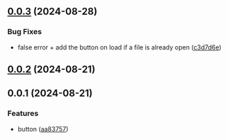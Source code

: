 ## [0.0.3](https://github.com/Mara-Li/obsidian-shortcuts-LP_Source/compare/0.0.2...0.0.3) (2024-08-28)
### Bug Fixes

* false error + add the button on load if a file is already open ([c3d7d6e](https://github.com/Mara-Li/obsidian-shortcuts-LP_Source/commit/c3d7d6eec7dc1a76d8460d4f42d46d60fa4cd143))

## [0.0.2](https://github.com/Mara-Li/obsidian-shortcuts-LP_Source/compare/0.0.1...0.0.2) (2024-08-21)

## 0.0.1 (2024-08-21)
### Features

* button ([aa83757](https://github.com/Mara-Li/obsidian-shortcuts-LP_Source/commit/aa83757085ada8afaae9594837c2c5575a1b2349))